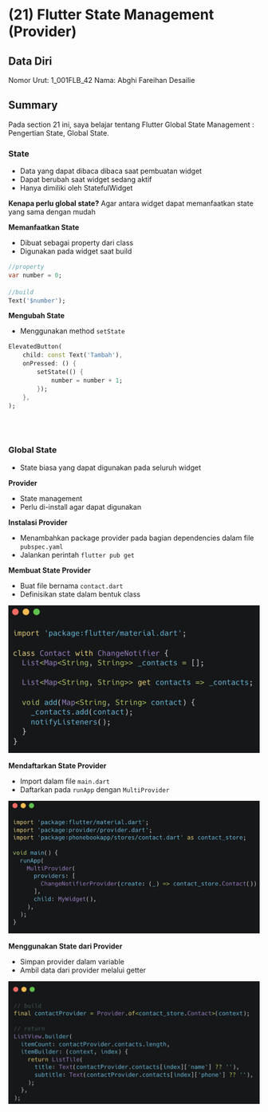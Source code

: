 # (21) Flutter State Management (Provider)

## Data Diri

Nomor Urut: 1_001FLB_42
Nama: Abghi Fareihan Desailie

## Summary

Pada section 21 ini, saya belajar tentang Flutter Global State Management : Pengertian State, Global State.

### State

- Data yang dapat dibaca dibaca saat pembuatan widget
- Dapat berubah saat widget sedang aktif
- Hanya dimiliki oleh StatefulWidget

**Kenapa perlu global state?**
Agar antara widget dapat memanfaatkan state yang sama dengan mudah

**Memanfaatkan State**

- Dibuat sebagai property dari class
- Digunakan pada widget saat build

```dart
//property
var number = 0;

//build
Text('$number');
```

**Mengubah State**

- Menggunakan method `setState`

```dart
ElevatedButton(
    child: const Text('Tambah'),
    onPressed: () {
        setState(() {
            number = number + 1;
        });
    },
);
```

<br>
<br>

### Global State

- State biasa yang dapat digunakan pada seluruh widget

**Provider**

- State management
- Perlu di-install agar dapat digunakan

**Instalasi Provider**

- Menambahkan package provider pada bagian dependencies dalam file `pubspec.yaml`
- Jalankan perintah `flutter pub get`

**Membuat State Provider**

- Buat file bernama `contact.dart`
- Definisikan state dalam bentuk class

![Test](screenshots/ss_buat_provider.png)

**Mendaftarkan State Provider**

- Import dalam file `main.dart`
- Daftarkan pada `runApp` dengan `MultiProvider`

![Test](screenshots/ss_daftar_provider.png)

**Menggunakan State dari Provider**

- Simpan provider dalam variable
- Ambil data dari provider melalui getter

![Test](screenshots/ss_provider.png)
